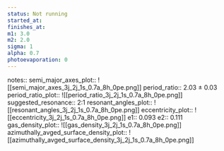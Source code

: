 ```yaml
---
status: Not running
started_at:
finishes_at:
m1: 3.0
m2: 2.0
sigma: 1
alpha: 0.7
photoevaporation: 0
---
```


notes::
semi_major_axes_plot:: ![[semi_major_axes_3j_2j_1s_0.7a_8h_0pe.png]]
period_ratio:: 2.03 ± 0.03
period_ratio_plot:: ![[period_ratio_3j_2j_1s_0.7a_8h_0pe.png]]
suggested_resonance:: 2:1
resonant_angles_plot:: ![[resonant_angles_3j_2j_1s_0.7a_8h_0pe.png]]
eccentricity_plot:: ![[eccentricity_3j_2j_1s_0.7a_8h_0pe.png]]
e1:: 0.093
e2:: 0.111
gas_density_plot:: ![[gas_density_3j_2j_1s_0.7a_8h_0pe.png]]
azimuthally_avged_surface_density_plot:: ![[azimuthally_avged_surface_density_3j_2j_1s_0.7a_8h_0pe.png]]

